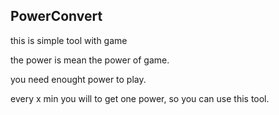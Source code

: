 ## PowerConvert ##

this is simple tool with game

the power is mean the power of game.

you need enought power to play.

every x min you will to get one power, so you can use this tool.  